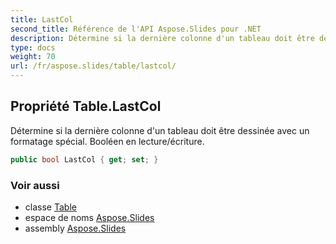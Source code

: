 ```yaml
---
title: LastCol
second_title: Référence de l'API Aspose.Slides pour .NET
description: Détermine si la dernière colonne d'un tableau doit être dessinée avec un formatage spécial. Booléen en lecture/écriture.
type: docs
weight: 70
url: /fr/aspose.slides/table/lastcol/
---
```


## Propriété Table.LastCol

Détermine si la dernière colonne d'un tableau doit être dessinée avec un formatage spécial. Booléen en lecture/écriture.

```csharp
public bool LastCol { get; set; }
```

### Voir aussi

* classe [Table](../../table)
* espace de noms [Aspose.Slides](../../table)
* assembly [Aspose.Slides](../../../)

<!-- NE PAS MODIFIER : généré par xmldocmd pour Aspose.Slides.dll -->
